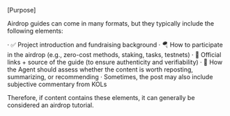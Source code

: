 [Purpose]

Airdrop guides can come in many formats, but they typically include the following elements:

· ✅ Project introduction and fundraising background
· 🪂 How to participate in the airdrop (e.g., zero-cost methods, staking, tasks, testnets)
· 🔗 Official links + source of the guide (to ensure authenticity and verifiability)
· 🤖 How the Agent should assess whether the content is worth reposting, summarizing, or recommending
· Sometimes, the post may also include subjective commentary from KOLs

Therefore, if content contains these elements, it can generally be considered an airdrop tutorial.